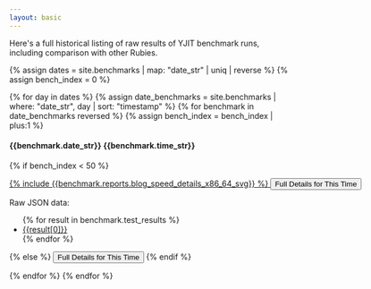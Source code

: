```yaml
---
layout: basic
---
```


Here's a full historical listing of raw results of YJIT benchmark runs, including comparison
with other Rubies.

{% assign dates = site.benchmarks | map: "date_str" | uniq | reverse %}
{% assign bench_index = 0 %}

{% for day in dates %} <!-- <h3>{{ day }}</h3> -->
{% assign date_benchmarks = site.benchmarks | where: "date_str", day | sort: "timestamp" %}
{% for benchmark in date_benchmarks reversed %}
{% assign bench_index = bench_index | plus:1 %}

<h4 id="{{benchmark.timestamp}}">{{benchmark.date_str}} {{benchmark.time_str}}</h4>

{% if bench_index < 50 %}
<div style="width: 800px;">
<a href="{{ benchmark.url | relative_url }}">
{% include {{benchmark.reports.blog_speed_details_x86_64_svg}} %}
<button>Full Details for This Time</button>
</a>
</div>

Raw JSON data:<br/>

<ul> {% for result in benchmark.test_results %} <li><a href="{{result[1]}}">{{result[0]}}</a></li> {% endfor %} </ul>

{% else %}
<a href="{{ benchmark_url | relative_url }}"><button>Full Details for This Time</button></a>
{% endif %}

{% endfor %}
{% endfor %}
